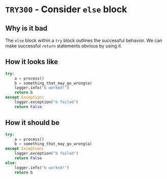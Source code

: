 # `TRY300` - Consider `else` block

## Why is it bad

The `else` block within a `try` block outlines the successful behavior.
We can make successful `return` statements obvious by using it.

## How it looks like

```py
try:
    a = process()
    b = something_that_may_go_wrong(a)
    logger.info("b worked!")
    return b
except Exception:
    logger.exception("b failed")
    return False
```

## How it should be

```py
try:
    a = process()
    b = something_that_may_go_wrong(a)
except Exception:
    logger.exception("b failed")
    return False
else:
    logger.info("b worked!")
    return b
```
